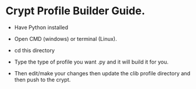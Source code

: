 # Crypt Profile Builder Guide.

- Have Python installed

- Open CMD (windows) or terminal (Linux).

- cd this directory

- Type the type of profile you want .py and it will build it for you.

- Then edit/make your changes then update the clib profile directory and then push to the crypt.
